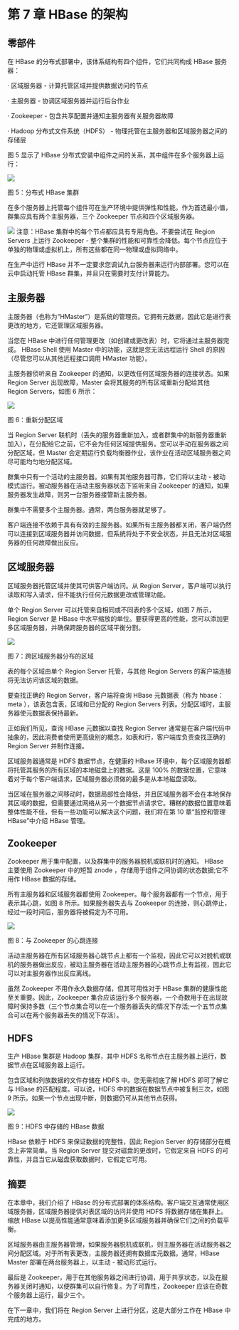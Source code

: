 # 第 7 章 HBase 的架构

## 零部件

在 HBase 的分布式部署中，该体系结构有四个组件，它们共同构成 HBase 服务器：

· 区域服务器 - 计算托管区域并提供数据访问的节点

· 主服务器 - 协调区域服务器并运行后台作业

· Zookeeper - 包含共享配置并通知主服务器有关服务器故障

· Hadoop 分布式文件系统（HDFS） - 物理托管在主服务器和区域服务器之间的存储层

图 5 显示了 HBase 分布式安装中组件之间的关系，其中组件在多个服务器上运行：

![](img/00016.jpeg)

图 5：分布式 HBase 集群

在多个服务器上托管每个组件可在生产环境中提供弹性和性能。作为首选最小值，群集应具有两个主服务器，三个 Zookeeper 节点和四个区域服务器。

![](img/00015.jpeg) 注意：HBase 集群中的每个节点都应具有专用角色。不要尝试在 Region Servers 上运行 Zookeeper - 整个集群的性能和可靠性会降低。每个节点应位于单独的物理或虚拟机上，所有这些都在同一物理或虚拟网络中。

在生产中运行 HBase 并不一定要求您调试九台服务器来运行内部部署。您可以在云中启动托管 HBase 群集，并且只在需要时支付计算能力。

## 主服务器

主服务器（也称为“HMaster”）是系统的管理员。它拥有元数据，因此它是进行表更改的地方，它还管理区域服务器。

当您在 HBase 中进行任何管理更改（如创建或更改表）时，它将通过主服务器完成。 HBase Shell 使用 Master 中的功能，这就是您无法远程运行 Shell 的原因（尽管您可以从其他远程接口调用 HMaster 功能）。

主服务器侦听来自 Zookeeper 的通知，以更改任何区域服务器的连接状态。如果 Region Server 出现故障，Master 会将其服务的所有区域重新分配给其他 Region Servers，如图 6 所示：

![](img/00017.jpeg)

图 6：重新分配区域

当 Region Server 联机时（丢失的服务器重新加入，或者群集中的新服务器重新加入），在分配给它之前，它不会为任何区域提供服务。您可以手动在服务器之间分配区域，但 Master 会定期运行负载均衡器作业，该作业在活动区域​​服务器之间尽可能均匀地分配区域。

群集中只有一个活动的主服务器。如果有其他服务器可靠，它们将以主动 - 被动模式运行。被动服务器在活动主服务器状态下监听来自 Zookeeper 的通知，如果服务器发生故障，则另一台服务器接管新主服务器。

群集中不需要多个主服务器。通常，两台服务器就足够了。

客户端连接不依赖于具有有效的主服务器。如果所有主服务器都关闭，客户端仍然可以连接到区域服务器并访问数据，但系统将处于不安全状态，并且无法对区域服务器的任何故障做出反应。

## 区域服务器

区域服务器托管区域并使其可供客户端访问。从 Region Server，客户端可以执行读取和写入请求，但不能执行任何元数据更改或管理功能。

单个 Region Server 可以托管来自相同或不同表的多个区域，如图 7 所示，Region Server 是 HBase 中水平缩放的单位。要获得更高的性能，您可以添加更多区域服务器，并确保跨服务器的区域平衡分割。

![](img/00018.jpeg)

图 7：跨区域服务器分布的区域

表的每个区域由单个 Region Server 托管，与其他 Region Servers 的客户端连接将无法访问该区域的数据。

要查找正确的 Region Server，客户端将查询 HBase 元数据表（称为 hbase：meta ），该表包含表，区域和已分配的 Region Servers 列表。分配区域时，主服务器使元数据表保持最新。

正如我们所见，查询 HBase 元数据以查找 Region Server 通常是在客户端代码中抽象的，因此消费者使用更高级别的概念，如表和行，客户端库负责查找正确的 Region Server 并制作连接。

区域服务器通常是 HDFS 数据节点，在健康的 HBase 环境中，每个区域服务器都将托管其服务的所有区域的本地磁盘上的数据。这是 100% 的数据位置，它意味着对于每个客户端请求，区域服务器必须做的最多是从本地磁盘读取。

当区域在服务器之间移动时，数据局部性会降低，并且区域服务器不会在本地保存其区域的数据，但需要通过网络从另一个数据节点请求它。糟糕的数据位置意味着整体性能不佳，但有一些功能可以解决这个问题，我们将在第 10 章“监控和管理 HBase”中介绍 HBase 管理。

## Zookeeper

Zookeeper 用于集中配置，以及群集中的服务器脱机或联机时的通知。 HBase 主要使用 Zookeeper 中的短暂 znode ，存储用于组件之间协调的状态数据;它不用作 HBase 数据的存储。

所有主服务器和区域服务器都使用 Zookeeper。每个服务器都有一个节点，用于表示其心跳，如图 8 所示。如果服务器失去与 Zookeeper 的连接，则心跳停止，经过一段时间后，服务器将被假定为不可用。

![](img/00019.jpeg)

图 8：与 Zookeeper 的心跳连接

活动主服务器在所有区域服务器心跳节点上都有一个监视，因此它可以对脱机或联机的服务器做出反应，被动主服务器在活动主服务器的心跳节点上有监视，因此它可以对主服务器作出反应离线。

虽然 Zookeeper 不用作永久数据存储，但其可用性对于 HBase 集群的健康性能至关重要。因此，Zookeeper 集合应该运行多个服务器，一个奇数用于在出现故障时保持多数（三个节点集合可以在一个服务器丢失的情况下存活;一个五节点集合可以在两个服务器丢失的情况下存活）。

## HDFS

生产 HBase 集群是 Hadoop 集群，其中 HDFS 名称节点在主服务器上运行，数据节点在区域服务器上运行。

包含区域和列族数据的文件存储在 HDFS 中。您无需彻底了解 HDFS 即可了解它与 HBase 的匹配程度。可以说，HDFS 中的数据在数据节点中被复制三次，如图 9 所示。如果一个节点出现中断，则数据仍可从其他节点获得。

![](img/00020.jpeg)

图 9：HDFS 中存储的 HBase 数据

HBase 依赖于 HDFS 来保证数据的完整性，因此 Region Server 的存储部分在概念上非常简单。当 Region Server 提交对磁盘的更改时，它假定来自 HDFS 的可靠性，并且当它从磁盘获取数据时，它假定它可用。

## 摘要

在本章中，我们介绍了 HBase 的分布式部署的体系结构。客户端交互通常使用区域服务器，区域服务器提供对表区域的访问并使用 HDFS 将数据存储在集群上。缩放 HBase 以提高性能通常意味着添加更多区域服务器并确保它们之间的负载平衡。

区域服务器由主服务器管理，如果服务器脱机或联机，则主服务器在活动服务器之间分配区域。对于所有表更改，主服务器还拥有数据库元数据。通常，HBase Master 部署在两台服务器上，以主动 - 被动形式运行。

最后是 Zookeeper，用于在其他服务器之间进行协调，用于共享状态，以及在服务器关闭时通知，以便群集可以自行修复。为了可靠性，Zookeeper 应该在奇数个服务器上运行，最少三个。

在下一章中，我们将在 Region Server 上进行分区，这是大部分工作在 HBase 中完成的地方。